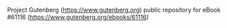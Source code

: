 Project Gutenberg (https://www.gutenberg.org) public repository for
eBook #61116 (https://www.gutenberg.org/ebooks/61116)
